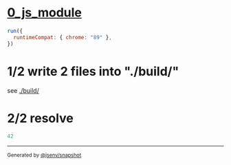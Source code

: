# [0_js_module](../../modulepreload_build.test.mjs#L27)

```js
run({
  runtimeCompat: { chrome: "89" },
})
```

# 1/2 write 2 files into "./build/"

see [./build/](./build/)

# 2/2 resolve

```js
42
```

---

<sub>
  Generated by <a href="https://github.com/jsenv/core/tree/main/packages/independent/snapshot">@jsenv/snapshot</a>
</sub>
